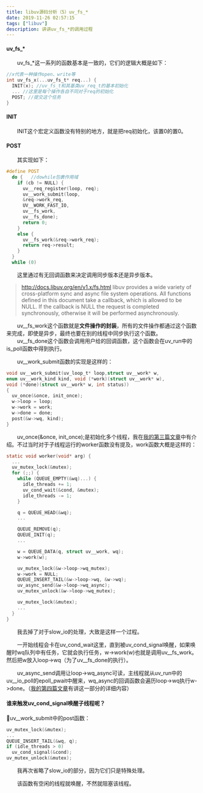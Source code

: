 ```yaml
---
title: libuv源码分析（5）uv_fs_*
date: 2019-11-26 02:57:15
tags: ["libuv"]
description: 讲讲uv_fs_*的调用过程
---
```

#### uv_fs_*
&emsp;&emsp;uv_fs_*这一系列的函数基本是一致的，它们的逻辑大概是如下：
```c
//x代表一种操作open、write等
int uv_fs_x(...uv_fs_t* req...) {
  INIT(x); //uv_fs_t和其基类uv_req_t的基本初始化
  ... //这里是每个操作各自不同对于req的初始化
  POST; //提交这个任务
}
```

#### INIT
&emsp;&emsp;INIT这个宏定义函数没有特别的地方，就是把req初始化，该置0的置0。

#### POST
&emsp;&emsp;其实现如下：
```c
#define POST                          
  do {   //dowhile包裹作用域          
    if (cb != NULL) {                 
      uv__req_register(loop, req);    
      uv__work_submit(loop,           
      &req->work_req,                 
      UV__WORK_FAST_IO,               
      uv__fs_work,                    
      uv__fs_done);                   
      return 0;                       
    }                                 
    else {                            
      uv__fs_work(&req->work_req);    
      return req->result;             
    }                                 
  }                                   
  while (0)
```
&emsp;&emsp;这里通过有无回调函数来决定调用同步版本还是异步版本。
> http://docs.libuv.org/en/v1.x/fs.html
libuv provides a wide variety of cross-platform sync and async file system operations. All functions defined in this document take a callback, which is allowed to be NULL. If the callback is NULL the request is completed synchronously, otherwise it will be performed asynchronously.

&emsp;&emsp;uv__fs_work这个函数就是**文件操作的封装**，所有的文件操作都通过这个函数来完成，即使是异步，最终也要在别的线程中同步执行这个函数。 <br>
&emsp;&emsp;uv__fs_done这个函数会调用用户给的回调函数，这个函数会在uv_run中的is_poll函数中得到执行。

&emsp;&emsp;uv__work_submit函数的实现是这样的：
```c
void uv__work_submit(uv_loop_t* loop,struct uv__work* w,
enum uv__work_kind kind, void (*work)(struct uv__work* w),
void (*done)(struct uv__work* w, int status)) 
{
  uv_once(&once, init_once);
  w->loop = loop;
  w->work = work;
  w->done = done;
  post(&w->wq, kind);
}
```
&emsp;&emsp;uv_once(&once, init_once);是初始化多个线程，我在[我的第三篇文章](https://lurenaa.github.io/2019/11/18/libuv3/)中有介绍。不过当时对于子线程运行的worker函数没有提及，work函数大概是这样的：
```c
static void worker(void* arg) {
  ...
  uv_mutex_lock(&mutex);
  for (;;) {
    while (QUEUE_EMPTY(&wq)...) {
      idle_threads += 1;
      uv_cond_wait(&cond, &mutex);
      idle_threads -= 1;
    }

    q = QUEUE_HEAD(&wq);
    ...

    QUEUE_REMOVE(q);
    QUEUE_INIT(q);  
    ...

    w = QUEUE_DATA(q, struct uv__work, wq);
    w->work(w);

    uv_mutex_lock(&w->loop->wq_mutex);
    w->work = NULL;  
    QUEUE_INSERT_TAIL(&w->loop->wq, &w->wq);
    uv_async_send(&w->loop->wq_async);
    uv_mutex_unlock(&w->loop->wq_mutex);

    uv_mutex_lock(&mutex);
    ...
  }
}
```
&emsp;&emsp;我去掉了对于slow_io的处理，大致是这样一个过程。

&emsp;&emsp;一开始线程会卡在uv_cond_wait这里，直到被uv_cond_signal唤醒，如果唤醒时wq队列中有任务，它就会执行任务，w->work(w)也就是调用uv__fs_work。然后把w放入loop->wq（为了uv__fs_done的执行）。

&emsp;&emsp;uv_async_send调用让loop->wq_async可读，主线程就从uv_run中的uv__io_poll的epoll_pwait中醒来，wq_async的回调函数会遍历loop->wq执行w->done。（[我的第四篇文章](https://lurenaa.github.io/2019/11/25/libuv4/)有讲这一部分的详细内容）

#### 谁来触发uv_cond_signal唤醒子线程呢？
🥣uv__work_submit中的post函数：
```c
uv_mutex_lock(&mutex);
...
QUEUE_INSERT_TAIL(&wq, q);
if (idle_threads > 0)
  uv_cond_signal(&cond);
uv_mutex_unlock(&mutex);
```
&emsp;&emsp;我再次省略了slow_io的部分，因为它们只是特殊处理。

&emsp;&emsp;该函数有空闲的线程就唤醒，不然就阻塞该线程。